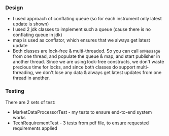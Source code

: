 ### Design

* I used approach of conflating queue (so for each instrument only latest update is shown)
* I used 2 jdk classes to implement such a queue (cause there is no conflating queue in jdk)
* map is used as conflator, which ensures that we always get latest update
* Both classes are lock-free & multi-threaded. So you can call `onMessage` from one thread, and populate the queue & map, and
start publisher in another thread. Since we are using lock-free constructs, we don't waste precious time for locks, and since 
both classes do support multi-threading, we don't lose any data & always get latest updates from one thread in another.

### Testing

There are 2 sets of test:
* MarketDataProcessorTest - my tests to ensure end-to-end system works
* TechRequirementTest - 3 tests from pdf file, to ensure requested requirements applied